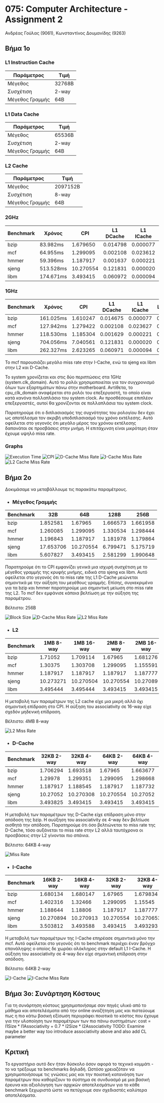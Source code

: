 # 075: Computer Architecture - Assignment 2

Ανδρέας Γούλας (9061), Κωνσταντίνος Δουμανίδης (9263)

## Βήμα 1ο

### L1 Instruction Cache

Παράμετρος     |Τιμή
---------------|------
Μέγεθος        |32768B
Συσχέτιση      |2-way
Μέγεθος Γραμμής|64B

### L1 Data Cache

Παράμετρος     |Τιμή
---------------|------
Μέγεθος        |65536B
Συσχέτιση      |2-way
Μέγεθος Γραμμής|64B

### L2 Cache

Παράμετρος     |Τιμή
---------------|--------
Μέγεθος        |2097152B
Συσχέτιση      |8-way
Μέγεθος Γραμμής|64B

### 2GHz

Benchmark|Χρόνος   |CPI      |L1 DCache|L1 ICache|L2 Cache
---------|---------|---------|---------|---------|--------
bzip     |83.982ms |1.679650 |0.014798 |0.000077 |0.282163
mcf      |64.955ms |1.299095 |0.002108 |0.023612 |0.055046
hmmer    |59.396ms |1.187917 |0.001637 |0.000221 |0.077760
sjeng    |513.528ms|10.270554|0.121831 |0.000020 |0.999972
libm     |174.671ms|3.493415 |0.060972 |0.000094 |0.999944

### 1GHz

Benchmark|Χρόνος   |CPI     |L1 DCache|L1 ICache|L2 Cache
---------|---------|--------|---------|---------|--------
bzip     |161.025ms|1.610247|0.014675 |0.000077 |0.282157
mcf      |127.942ms|1.279422|0.002108 |0.023627 |0.055046
hmmer    |118.530ms|1.185304|0.001629 |0.000221 |0.077747
sjeng    |704.056ms|7.040561|0.121831 |0.000020 |0.999972
libm     |262.327ms|2.623265|0.060971 |0.000094 |0.999944

Το mcf παρουσιάζει μεγάλο miss rate στην I-Cache, ενώ τα sjeng και libm στην L2
και D-Cache.

Το system χρονίζεται και στις δύο περιπτώσεις στα 1GHz (system.clk_domain). 
Αυτό το ρολόι χρησιμοποιείται για τον συγχρονισμό όλων των εξαρτημάτων πάνω
στην motherboard. Αντίθετα, το cpu_clk_domain αναφέρεται στο ρολόι του
επεξεργαστή, το οποίο είναι κατά κανόνα πολλαπλάσιο του system clock. Αν
προσθέσουμε επιπλέον επεξεργαστές, αυτοί θα χρονίζονται σε πολλαπλάσια του
system clock.

Παρατηρούμε ότι ο διπλασιασμός της συχνότητας του ρολογίου δεν έχει ως
αποτέλεσμα τον ακριβή υποδιπλασιασμό του χρόνο εκτέλεσης. Αυτό οφείλεται στο
γεγονός ότι μεγάλο μέρος του χρόνου εκτέλεσης δαπανάται σε προσβάσεις στην
μνήμη. Η επιτάχυνση είναι μικρότερη όταν έχουμε υψηλό miss rate.

### Graphs
![Execution Time](/Lab2/img/step1_exec_time.png)
![CPI](/Lab2/img/step1_CPI.png)
![D-Cache Miss Rate](/Lab2/img/step1_dcache.png)
![I-Cache Miss Rate](/Lab2/img/step1_icache.png)
![L2 Cache Miss Rate](/Lab2/img/step1_l2.png)

## Βήμα 2ο

Δοκιμάσαμε να μεταβάλλουμε τις παρακάτω παραμέτρους.

* ### Μέγεθος Γραμμής

Benchmark|32B      |64B      |128B    |256B
---------|---------|---------|--------|--------
bzip     |1.852581 |1.67965  |1.666573|1.661958
mcf      |1.260085 |1.299095 |1.330534|1.298444
hmmer    |1.196843 |1.187917 |1.181978|1.179864
sjeng    |17.653706|10.270554|6.799471|5.175719
libm     |5.607827 |3.493415 |2.581299|1.990648

Παρατηρούμε ότι το CPI εμφανίζει γενικά μια ισχυρή συσχέτιση με το μέγεθος
γραμμής της κρυφής μνήμης, ειδικά στα sjeng και libm. Αυτό οφείλεται στο γεγονός
ότι το miss rate της L1 D-Cache μειώνεται σημαντικά με την αύξηση του μεγέθους
γραμμής. Επίσης, συγκεκριμένα για τα bzip και hmmer παρατηρούμε μια σημαντική
μείωση στο miss rate της L2. To mcf δεν εμφάνισε κάποια βελτίωση με την αύξηση
της παραμέτρου.

Βέλτιστο: 256B

![Block Size](/Lab2/img/step2_block_size.png)
![D-Cache Miss Rate](/Lab2/img/step2_block_size_dc_rate.png)
![L2 Miss Rate](/Lab2/img/step2_block_size_l2_rate.png)

* ### L2

Benchmark|1MB 8-way|1MB 16-way|2MB 8-way|2MB 16-way|4MB 8-way|4MB 16-way
---------|---------|----------|---------|----------|---------|----------
bzip     |1.71052  |1.709114  |1.67965  |1.681276  |1.653848 |1.653276
mcf      |1.30375  |1.303708  |1.299095 |1.155591  |1.155043 |1.155043
hmmer    |1.187917 |1.187917  |1.187917 |1.187777  |1.187777 |1.187777
sjeng    |10.273271|10.270504 |10.270554|10.27089  |10.265417|10.264996
libm     |3.495444 |3.495444  |3.493415 |3.493415  |3.489639 |3.489639

Η μεταβολή των παραμέτρων της L2 cache είχε μια μικρή αλλά όχι σημαντική
επίδραση στο CPI. Η αύξηση του associativity σε 16-way είχε σχεδόν μηδενική
επίδραση.

Βέλτιστο: 4MB 8-way

![L2 Miss Rate](/Lab2/img/step2_l2_rate.png)

* ### D-Cache

Benchmark|32KB 2-way|32KB 4-way|64KB 2-way|64KB 4-way|128KB 2-way|128KB 4-way
---------|----------|----------|----------|----------|-----------|----------
bzip     |1.706294  |1.693518  |1.67965   |1.663677  |1.650416   |1.64265
mcf      |1.29978   |1.299351  |1.299095  |1.298668  |1.298527   |1.298512
hmmer    |1.187917  |1.188545  |1.187917  |1.187732  |1.18617    |1.185883
sjeng    |10.27052  |10.270308 |10.270554 |10.27052  |10.27052   |10.270716
libm     |3.493825  |3.493415  |3.493415  |3.493415  |3.493415   |3.493415

Η μεταβολή των παραμέτρων της D-Cache είχε επίδραση μόνο στην απόδοση της bzip.
Η αυύξηση του associativity σε 4-way δεν βελτίωσε αισθητά την απόδοση.
Παρατηρούμε ότι όσο βελτιώνεται το miss rate της D-Cache, τόσο αυξάνεται το
miss rate στην L2 αλλά ταυτόχρονα οι προσβάσεις στην L2 γίνονται πιο σπάνια.

Βέλτιστο: 64KB 4-way

![Miss Rate](/Lab2/img/step2_dcache_rate.png)

* ### I-Cache

Benchmark|16KB 2-way|16KB 4-way|32KB 2-way|32KB 4-way|64KB 2-way|64KB 4-way|128KB 2-way
---------|----------|----------|----------|----------|----------|----------|-----------
bzip     |1.680134  |1.680147  |1.67965   |1.679834  |1.679876  |1.679802  |1.679727
mcf      |1.402316  |1.32466   |1.299095  |1.15545   |1.155606  |1.155442  |1.155442
hmmer    |1.188644  |1.18806   |1.187917  |1.187777  |1.187711  |1.187649  |1.187649
sjeng    |10.270894 |10.270913 |10.270554 |10.270653 |10.270481 |10.270653 |10.270481
libm     |3.503812  |3.493588  |3.493415  |3.493293  |3.493415  |3.493293  |3.493293

Η μεταβολή των παραμέτρων της I-Cache επηρέασε σημαντικά μόνο την mcf. Αυτό
οφείλεται στο γεγονός ότι το benchmark περιέχει έναν βρόγχο επανάληψης ο οποίος
δε χωράει ολόκληρος στην default L1 I-Cache. Η αύξηση του associativity σε
4-way δεν είχε σημαντική επίδραση στην απόδοση.

Βέλτιστο: 64KB 2-way

![I-Cache](/Lab2/img/step2_mcf_icache.png)
![I-Cache Miss Rate](/Lab2/img/step2_mcf_icache_miss.png)

## Βήμα 3ο: Συνάρτηση Κόστους
Για τη συνάρτηση κόστους χρησιμοποιήσαμε σαν πηγές υλικό από το μάθημα και αποτελέσματα από την online αναζήτηση μας και πιστεύουμε πως η πιο κάτω βασική εξίσωση περιγράφει ποιοτικά το κόστος που έχουμε για την υλοποίηση των παραμέτρων των πιο πάνω συστημάτων:
cost = l1Size * l1Associativity + 0.7 * l2Size * l2Associativity
TODO: Examine maybe a better way too introduce associativity above and also add CL parameter

## Κριτική
Το εργαστήριο αυτό δεν ήταν δύσκολο όσον αφορά το τεχνικό κομμάτι - το να τρέξουμε τα benchmarks δηλαδή. Ωστόσο χρειαζόταν να χρησιμοποιήσουμε τις γνώσεις μας και την ποιοτική κατανόηση των παραμέτρων που καθορίζουν το σύστημα σε συνδυασμό με μια βασική έρευνα και αξιολόγηση των αρχικών αποτελεσμάτων για το κάθε benchmark ξεχωριστά ώστε να πετύχουμε σαν σχεδιαστές καλύτερα αποτελέσματα.
